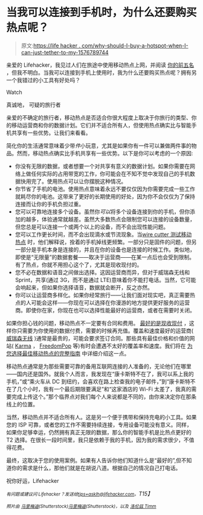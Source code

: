 # 当我可以连接到手机时，为什么还要购买热点呢？

> 原文:[https://life hacker . com/why-should-I-buy-a-hotspot-when-I-can-just-tether-to-my-1576789744](https://lifehacker.com/why-should-i-buy-a-hotspot-when-i-can-just-tether-to-my-1576789744)

亲爱的 Lifehacker，我见过人们在旅途中使用移动热点上网，并阅读 [你的前五名](https://lifehacker.com/five-best-mobile-hotspots-1523254435) ，但我不明白。当我可以连接到手机上使用时，我为什么还要购买热点呢？拥有另一个我错过的小工具有好处吗？

Watch

真诚地，
可疑的旅行者

亲爱的不确定的旅行者，移动热点是否适合你很大程度上取决于你旅行的类型、你的移动运营商和你的数据计划。它们并不适合所有人，但使用热点确实比与智能手机共享有一些优势。让我们来看看。

简化你的生活通常意味着少带*件*小玩意，尤其是如果你有一件可以兼做两件事的物品。然而，移动热点确实比手机共享有一些优势。以下是你可以考虑的一个原因:

*   你没有无限的数据，或者想要一个对共享有意义的数据计划。如果你需要在网络上做任何实际的占用带宽的工作，你可能会在不知不觉中发现自己的手机数据快用完了。使用热点可以让你摆脱这种情况。
*   你节省了手机的电池。使用热点意味着永远不要仅仅因为你需要完成一些工作就耗尽你的电池。这带来了更好的长期使用的好处，因为你不会仅仅为了保持连接而让你的手机负担过重。
*   您可以可靠地连接多个设备。虽然你*可以*将多个设备连接到你的手机，但你添加的越多，体验通常就越差。虽然大多数热点会限制您可以连接的设备数量，但您总是可以连接一个或两个以上的设备，而不会出现性能问题。
*   您可以工作更长时间，而不会出现滴水或节流现象。当[wire cutter 测试移动热点](http://thewirecutter.com/reviews/best-mobile-wi-fi-hotspot/) 时，他们解释说，拴着的手机掉线更频繁。一部分只是固件的问题，但另一部分是手机本身是连接的，并且在你的设备也是连接的时候工作。类似地，即使是“无限量”的数据套餐——取决于运营商——在某一点后也会受到限制。有了热点，你就不用担心这个了，尤其是现收现付的。
*   您不必在数据和语音之间做出选择。这因运营商而异，但对于威瑞森无线和 Sprint，共享(通过 3G，而不是通过 LTE)意味着你不能打电话。当然，它可能会响起来，但如果你选择语音，数据就会断开，反之亦然。
*   你可以让运营商多样化。如果你经常旅行——让我们面对现实吧，真正需要热点的人可能会这样——你现在可以选择在你漫游的地方提供更好服务的运营商。即使你在家，你现在也可以选择性能最好的运营商，或者在需要时关闭。

如果你担心钱的问题，移动热点不一定要有合同和费用。 [最好的是现收现付](https://lifehacker.com/five-best-mobile-hotspots-1523254435) ，这样你只需要为你使用的数据付费，需要的时候再充值。覆盖和速度最好的运营商( [威瑞森无线](http://www.verizonwireless.com/b2c/device/mobile-hotspot?&zipRdr=y) )通常是最贵的，可能会要求签订合同。那些具有最佳价格和价值的网站( [Karma](https://yourkarma.com/) ， [FreedomPop](http://www.freedompop.com/) 等)有时会遭遇不太好的覆盖率和速度。我们将在 [为您选择最佳移动热点的完整指南](https://lifehacker.com/how-to-choose-the-fastest-cheapest-and-most-reliable-5974761) 中详细介绍这一点。

移动热点通常是为那些需要可靠的备用互联网连接的人准备的，无论他们在哪里——国内还是国外。就我个人而言，我发现在“康卡斯特不在了，我可以系上我的手机，”或“乘火车从 DC 到纽约，会喜欢在路上检查我的电子邮件，”到“康卡斯特不在了几个小时，我有一个最后期限要满足”和“这家酒店的 Wi-Fi 太差了，我真的需要完成上传这个。”那个临界点对我们每个人来说都是不同的，由你来决定你在那条线上的位置。

当然，移动热点并不适合所有人。这是另一个便于携带和保持充电的小工具。如果您的 ISP 可靠，或者您的工作不需要持续连接，专用设备可能没有意义。同样，如果你足够幸运，仍然拥有真正无限的数据，那么你的智能手机是比热点更好的 T2 选择。在很长一段时间里，我只是依赖于我的手机，因为我的需求很少，不值得花费。

最终，这取决于您的使用案例。如果有人告诉你他们知道什么是“最好的”,但不知道你的需求是什么，那他们就是在胡说八道。根据自己的情况自己打电话。

祝你好运，Lifehacker

*<small>有问题或建议问 Lifehacker？发送给</small>*[*<small>tips+asklh@lifehacker.com</small>*](mailto:tips+asklh@lifehacker.com)*<small>。</small>T15】*

*<small>照片由</small>* [*<small>马里梅迪</small>*](http://www.shutterstock.com/pic.mhtml?id=189980525&src=id)*<small>(Shutterstock)</small>*[*<small>马里梅迪</small>*](http://www.shutterstock.com/pic.mhtml?id=190119962&src=id)*<small>(Shutterstock)，以及</small>* [*<small>洛伦兹 Timm</small>*](http://www.shutterstock.com/pic.mhtml?id=101559934&src=id)